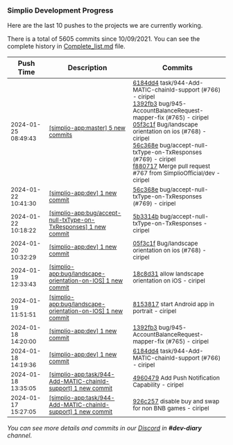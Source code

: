 
### Simplio Development Progress

Here are the last 10 pushes to the projects we are currently working.

There is a total of 5605 commits since 10/09/2021. You can see the complete history in
 [Complete_list.md](Complete_list.md) file.

| Push Time | Description | Commits |
| --- | --- | --- |
| <sub>2024-01-25 08:49:43</sub> | <sub>[[simplio-app:master] 5 new commits](https://github.com/SimplioOfficial/simplio-app/compare/be6709ebdf92...f880717b89cb)</sub> | <sub>[6184dd4](https://github.com/SimplioOfficial/simplio-app/commit/6184dd43f0ebc2385b6ce8f7f3ca694fededf023) task/944-Add-MATIC-chainId-support (#766) - ciripel<br>[1392fb3](https://github.com/SimplioOfficial/simplio-app/commit/1392fb379425dff040993cb2c940ea0bd4d4a3ac) bug/945-AccountBalanceRequest-mapper-fix (#765) - ciripel<br>[05f3c1f](https://github.com/SimplioOfficial/simplio-app/commit/05f3c1f959e9a7cf3acb42e4acdf4cdcb35adc72) Bug/landscape orientation on ios (#768) - ciripel<br>[56c368e](https://github.com/SimplioOfficial/simplio-app/commit/56c368e0e84898835d01cd5b303562958ea05b71) bug/accept-null-txType-on-TxResponses (#769) - ciripel<br>[f880717](https://github.com/SimplioOfficial/simplio-app/commit/f880717b89cb885e8a49dc756131696c6b2d803f) Merge pull request #767 from SimplioOfficial/dev - ciripel</sub> |
| <sub>2024-01-22 10:41:30</sub> | <sub>[[simplio-app:dev] 1 new commit](https://github.com/SimplioOfficial/simplio-app/commit/56c368e0e84898835d01cd5b303562958ea05b71)</sub> | <sub>[56c368e](https://github.com/SimplioOfficial/simplio-app/commit/56c368e0e84898835d01cd5b303562958ea05b71) bug/accept-null-txType-on-TxResponses (#769) - ciripel</sub> |
| <sub>2024-01-22 10:18:22</sub> | <sub>[[simplio-app:bug/accept-null-txType-on-TxResponses] 1 new commit](https://github.com/SimplioOfficial/simplio-app/commit/5b3314b2a975aaebed2f45d2669ba4a809ae6df2)</sub> | <sub>[5b3314b](https://github.com/SimplioOfficial/simplio-app/commit/5b3314b2a975aaebed2f45d2669ba4a809ae6df2) bug/accept-null-txType-on-TxResponses - ciripel</sub> |
| <sub>2024-01-20 10:32:29</sub> | <sub>[[simplio-app:dev] 1 new commit](https://github.com/SimplioOfficial/simplio-app/commit/05f3c1f959e9a7cf3acb42e4acdf4cdcb35adc72)</sub> | <sub>[05f3c1f](https://github.com/SimplioOfficial/simplio-app/commit/05f3c1f959e9a7cf3acb42e4acdf4cdcb35adc72) Bug/landscape orientation on ios (#768) - ciripel</sub> |
| <sub>2024-01-19 12:33:43</sub> | <sub>[[simplio-app:bug/landscape-orientation-on-IOS] 1 new commit](https://github.com/SimplioOfficial/simplio-app/commit/18c8d316844f034e5c7c8e9352cc27ae28877e02)</sub> | <sub>[18c8d31](https://github.com/SimplioOfficial/simplio-app/commit/18c8d316844f034e5c7c8e9352cc27ae28877e02) allow landscape orientation on iOS - ciripel</sub> |
| <sub>2024-01-19 11:51:51</sub> | <sub>[[simplio-app:bug/landscape-orientation-on-IOS] 1 new commit](https://github.com/SimplioOfficial/simplio-app/commit/8153817ac95976766b2ea115c41ec366291b3ee2)</sub> | <sub>[8153817](https://github.com/SimplioOfficial/simplio-app/commit/8153817ac95976766b2ea115c41ec366291b3ee2) start Android app in portrait - ciripel</sub> |
| <sub>2024-01-18 14:20:00</sub> | <sub>[[simplio-app:dev] 1 new commit](https://github.com/SimplioOfficial/simplio-app/commit/1392fb379425dff040993cb2c940ea0bd4d4a3ac)</sub> | <sub>[1392fb3](https://github.com/SimplioOfficial/simplio-app/commit/1392fb379425dff040993cb2c940ea0bd4d4a3ac) bug/945-AccountBalanceRequest-mapper-fix (#765) - ciripel</sub> |
| <sub>2024-01-18 14:19:36</sub> | <sub>[[simplio-app:dev] 1 new commit](https://github.com/SimplioOfficial/simplio-app/commit/6184dd43f0ebc2385b6ce8f7f3ca694fededf023)</sub> | <sub>[6184dd4](https://github.com/SimplioOfficial/simplio-app/commit/6184dd43f0ebc2385b6ce8f7f3ca694fededf023) task/944-Add-MATIC-chainId-support (#766) - ciripel</sub> |
| <sub>2024-01-18 13:35:05</sub> | <sub>[[simplio-app:task/944-Add-MATIC-chainId-support] 1 new commit](https://github.com/SimplioOfficial/simplio-app/commit/496047945c22e578d8bd72d8804dbd55ac6de915)</sub> | <sub>[4960479](https://github.com/SimplioOfficial/simplio-app/commit/496047945c22e578d8bd72d8804dbd55ac6de915) Add Push Notification Capability - ciripel</sub> |
| <sub>2024-01-17 15:27:05</sub> | <sub>[[simplio-app:task/944-Add-MATIC-chainId-support] 1 new commit](https://github.com/SimplioOfficial/simplio-app/commit/926c257584cbc3ecf65bd850fbc1a39184e42a9b)</sub> | <sub>[926c257](https://github.com/SimplioOfficial/simplio-app/commit/926c257584cbc3ecf65bd850fbc1a39184e42a9b) disable buy and swap for non BNB games - ciripel</sub> |

_You can see more details and commits in our [Discord](https://discord.gg/aKhjuwZmdP) in **#dev-diary** channel._
